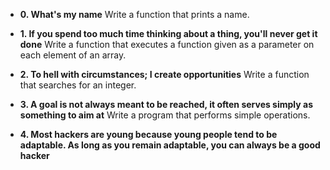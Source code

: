 * **0. What's my name**
Write a function that prints a name.

* **1. If you spend too much time thinking about a thing, you'll never get it done**
Write a function that executes a function given as a parameter on each element of an array.

* **2. To hell with circumstances; I create opportunities**
Write a function that searches for an integer.

* **3. A goal is not always meant to be reached, it often serves simply as something to aim at**
Write a program that performs simple operations.

* **4. Most hackers are young because young people tend to be adaptable. As long as you remain adaptable, you can always be a good hacker**
